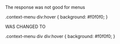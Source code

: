 The response was not good for menus

.context-menu div:hover {
background: #f0f0f0;
}

WAS CHANGED TO 

.context-menu div div:hover {
background: #f0f0f0;
}